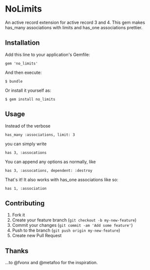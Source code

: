 # NoLimits

An active record extension for active record 3 and 4. This gem makes has_many associations with limits and has_one associations prettier.

## Installation

Add this line to your application's Gemfile:

    gem 'no_limits'

And then execute:

    $ bundle

Or install it yourself as:

    $ gem install no_limits

## Usage

Instead of the verbose

    has_many :associations, limit: 3

you can simply write

    has 3, :assocations

You can append any options as normally, like

    has 3, :assocations, dependent: :destroy

That's it! It also works with has_one associations like so:

    has 1, :association

## Contributing

1. Fork it
2. Create your feature branch (`git checkout -b my-new-feature`)
3. Commit your changes (`git commit -am 'Add some feature'`)
4. Push to the branch (`git push origin my-new-feature`)
5. Create new Pull Request

## Thanks
...to @fvonx and @metafoo for the inspiration.